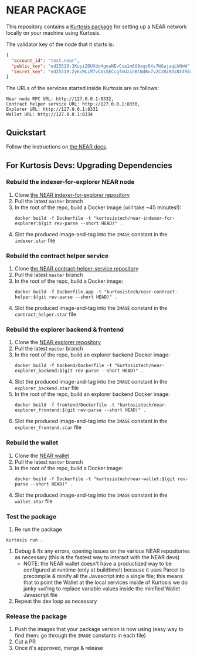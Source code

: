 NEAR PACKAGE
===========================

This repository contains a [Kurtosis package](https://docs.kurtosis.com/concepts-reference/packages) for setting up a NEAR network locally on your machine using Kurtosis.

The validator key of the node that it starts is:

```json
{
  "account_id": "test.near",
  "public_key": "ed25519:3Kuyi2DUXdoHgoaNEvCxa1m6G8xqc6Xs7WGajaqLhNmW",
  "secret_key": "ed25519:2ykcMLiM7vCmsSECcgfmUzihBtNdBv7v2CxNi94sNt4R8ar4xsrMMYvtsSNGQDfSRhNWXEnZvgx2wzS9ViBiS9jW"
}
```

The URLs of the services started inside Kurtosis are as follows:

```
Near node RPC URL: http://127.0.0.1:8332,
Contract helper service URL: http://127.0.0.1:8330,
Explorer URL: http://127.0.0.1:8331
Wallet URL: http://127.0.0.1:8334
```

Quickstart
----------
Follow the instructions on [the NEAR docs](https://docs.near.org/develop/testing/kurtosis-localnet).

For Kurtosis Devs: Upgrading Dependencies
-----------------------------------------
### Rebuild the indexer-for-explorer NEAR node

1. Clone [the NEAR indexer-for-explorer repository](https://github.com/near/near-indexer-for-explorer)
1. Pull the latest `master` branch
1. In the root of the repo, build a Docker image (will take ~45 minutes!):
   ```
   docker build -f Dockerfile -t "kurtosistech/near-indexer-for-explorer:$(git rev-parse --short HEAD)" .
   ```
1. Slot the produced image-and-tag into the `IMAGE` constant in the `indexer.star` file

### Rebuild the contract helper service
1. Clone [the NEAR contract-helper-service repository](https://github.com/near/near-contract-helper)
1. Pull the latest `master` branch
1. In the root of the repo, build a Docker image:
   ```
   docker build -f Dockerfile.app -t "kurtosistech/near-contract-helper:$(git rev-parse --short HEAD)" .
   ```
1. Slot the produced image-and-tag into the `IMAGE` constant in the `contract_helper.star` file

### Rebuild the explorer backend & frontend
1. Clone the [NEAR explorer repository](https://github.com/near/near-explorer)
1. Pull the latest `master` branch
1. In the root of the repo, build an explorer backend Docker image:
   ```
   docker build -f backend/Dockerfile -t "kurtosistech/near-explorer_backend:$(git rev-parse --short HEAD)" .
   ```
1. Slot the produced image-and-tag into the `IMAGE` constant in the `explorer_backend.star` file
1. In the root of the repo, build an explorer backend Docker image:
   ```
   docker build -f frontend/Dockerfile -t "kurtosistech/near-explorer_frontend:$(git rev-parse --short HEAD)" .
   ```
1. Slot the produced image-and-tag into the `IMAGE` constant in the `explorer_frontend.star` file

### Rebuild the wallet
1. Clone the [NEAR wallet](https://github.com/near/near-wallet)
1. Pull the latest `master` branch
1. In the root of the repo, build a Docker image:
   ```
   docker build -f Dockerfile -t "kurtosistech/near-wallet:$(git rev-parse --short HEAD)" .
   ```
1. Slot the produced image-and-tag into the `IMAGE` constant in the `wallet.star` file

### Test the package
1. Re run the package
  ```
  kurtosis run .
  ```
1. Debug & fix any errors, opening issues on the various NEAR repositories as necessary (this is the fastest way to interact with the NEAR devs)
    * NOTE: the NEAR wallet doesn't have a productized way to be configured at runtime (only at buildtime!) because it uses Parcel to precompile & minify all the Javascript into a single file; this means that to point the Wallet at the local services inside of Kurtosis we do janky `sed`'ing to replace variable values inside the minified Wallet Javascript file 
1. Repeat the dev loop as necessary

### Release the package
1. Push the images that your package version is now using (easy way to find them: go through the `IMAGE` constants in each file)
1. Cut a PR
1. Once it's approved, merge & release


